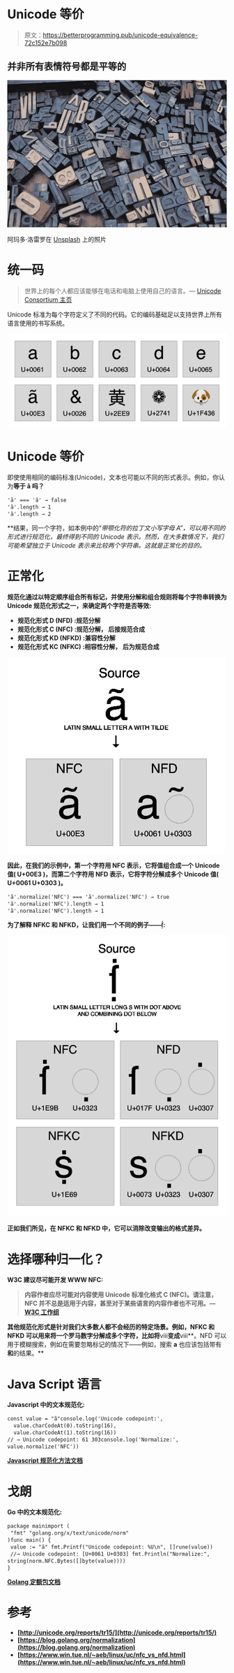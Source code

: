 # Unicode 等价

> 原文：<https://betterprogramming.pub/unicode-equivalence-72c152e7b098>

## 并非所有表情符号都是平等的

![](img/265aa132e67027471b9441a5b06cf181.png)

阿玛多·洛雷罗在 [Unsplash](https://unsplash.com/s/photos/letters?utm_source=unsplash&utm_medium=referral&utm_content=creditCopyText) 上的照片

# 统一码

> 世界上的每个人都应该能够在电话和电脑上使用自己的语言。— [Unicode Consortium 主页](https://home.unicode.org/)

Unicode 标准为每个字符定义了不同的代码。它的编码基础足以支持世界上所有语言使用的书写系统。

![](img/f569385ef5af9bf09471853a5bb3066e.png)

# Unicode 等价

即使使用相同的编码标准(Unicode)，文本也可能以不同的形式表示。例如，你认为**等于 **ã** 吗？**

```
'ã' === 'ã' → false
'ã'.length → 1
'ã'.length → 2
```

**结果，同一个字符，如本例中的“*带颚化符的拉丁文小写字母 A”，*可以用不同的形式进行规范化，最终得到不同的 Unicode 表示。然而，在大多数情况下，我们可能希望独立于 Unicode 表示来比较两个字符串。这就是正常化的目的。**

# **正常化**

**规范化通过以特定顺序组合所有标记，并使用分解和组合规则将每个字符串转换为 Unicode 规范化形式之一，来确定两个字符是否等效:**

*   ****规范化形式 D (NFD)** :规范分解**
*   ****规范化形式 C (NFC)** :规范分解，
    后接规范合成**
*   ****规范化形式 KD (NFKD)** :兼容性分解**
*   ****规范化形式 KC (NFKC)** :相容性分解，
    后为规范合成**

**![](img/68ac7cd820c481aaca6f1b48b55244fa.png)**

**因此，在我们的示例中，第一个字符用 NFC 表示，它将值组合成一个 Unicode 值( **U+00E3** )，而第二个字符用 NFD 表示，它将字符分解成多个 Unicode 值( **U+0061 U+0303** )。**

```
'ã'.normalize('NFC') === 'ã'.normalize('NFC') → true
'ã'.normalize('NFC').length → 1
'ã'.normalize('NFC').length → 1
```

**为了解释 NFKC 和 NFKD，让我们用一个不同的例子——**ẛ̣**:**

**![](img/b0a38f6f386d3fa943865dc59de0c240.png)**

**正如我们所见，在 NFKC 和 NFKD 中，它可以消除改变输出的格式差异。**

# **选择哪种归一化？**

**W3C 建议尽可能开发 WWW NFC:**

> **内容作者应尽可能对内容使用 Unicode 标准化格式 C (NFC)。请注意，NFC 并不总是适用于内容，甚至对于某些语言的内容作者也不可用。— [W3C 工作组](https://www.w3.org/TR/charmod-norm/)**

**其他规范化形式是针对我们大多数人都不会经历的特定场景。例如，NFKC 和 NFKD 可以用来将一个罗马数字分解成多个字符，比如将**ⅷ**变成**ⅷ**。NFD 可以用于模糊搜索，例如在需要忽略标记的情况下——例如，搜索 **a** 也应该包括带有**和**的结果。**

# **Java Script 语言**

**Javascript 中的文本规范化:**

```
const value = "ã"console.log('Unicode codepoint:', 
  value.charCodeAt(0).toString(16),
  value.charCodeAt(1).toString(16))
// → Unicode codepoint: 61 303console.log('Normalize:', value.normalize('NFC'))
```

**[Javascript 规范化方法文档](https://developer.mozilla.org/en-US/docs/Web/JavaScript/Reference/Global_Objects/String/normalize)**

# **戈朗**

**Go 中的文本规范化:**

```
package mainimport (
 "fmt" "golang.org/x/text/unicode/norm"
)func main() {
 value := "ã" fmt.Printf("Unicode codepoint: %U\n", []rune(value))
 //→ Unicode codepoint: [U+0061 U+0303] fmt.Println("Normalize:", string(norm.NFC.Bytes([]byte(value))))
}
```

**[Golang 定额包文档](https://pkg.go.dev/golang.org/x/text/unicode/norm?tab=doc)**

# **参考**

*   **[http://unicode.org/reports/tr15/](http://unicode.org/reports/tr15/)**
*   **[https://blog.golang.org/normalization](https://blog.golang.org/normalization)**
*   **[https://www.win.tue.nl/~aeb/linux/uc/nfc_vs_nfd.html](https://www.win.tue.nl/~aeb/linux/uc/nfc_vs_nfd.html)**
